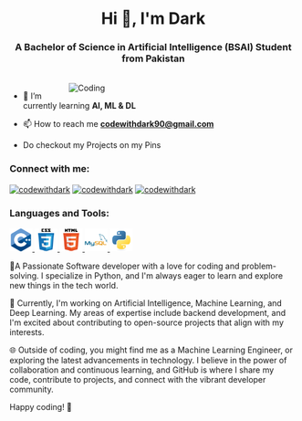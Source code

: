 <h1 align="center">Hi 👋, I'm Dark</h1>
<h3 align="center">A Bachelor of Science in Artificial Intelligence (BSAI) Student from Pakistan</h3>
<br>
<img align="right" alt="Coding" width="400" src="https://cdn.dribbble.com/users/1162077/screenshots/3848914/programmer.gif">


- 🌱 I’m currently learning **AI, ML & DL**

- 📫 How to reach me **codewithdark90@gmail.com**
- Do checkout my Projects on my Pins

<h3 align="left">Connect with me:</h3>
<p align="left">
<a href="https://twitter.com/codewithdark" target="blank"><img align="center" src="https://raw.githubusercontent.com/rahuldkjain/github-profile-readme-generator/master/src/images/icons/Social/twitter.svg" alt="codewithdark" height="30" width="40" /></a>
<a href="https://linkedin.com/in/codewithdark" target="blank"><img align="center" src="https://raw.githubusercontent.com/rahuldkjain/github-profile-readme-generator/master/src/images/icons/Social/linked-in-alt.svg" alt="codewithdark" height="30" width="40" /></a>
<a href="https://facebook.com/codewithdark.fb" target="blank"><img align="center" src="https://raw.githubusercontent.com/rahuldkjain/github-profile-readme-generator/master/src/images/icons/Social/facebook.svg" alt="codewithdark" height="30" width="40" /></a>
</p>

<h3 align="left">Languages and Tools:</h3>
<p align="left"> <a href="https://www.cprogramming.com/" target="_blank" rel="noreferrer"> <img src="https://raw.githubusercontent.com/devicons/devicon/master/icons/cplusplus/cplusplus-original.svg" alt="cplusplus" width="40" height="40"/> </a> <a href="https://www.w3schools.com/css/" target="_blank" rel="noreferrer"> <img src="https://raw.githubusercontent.com/devicons/devicon/master/icons/css3/css3-original-wordmark.svg" alt="css3" width="40" height="40"/> </a> <a href="https://www.w3.org/html/" target="_blank" rel="noreferrer"> <img src="https://raw.githubusercontent.com/devicons/devicon/master/icons/html5/html5-original-wordmark.svg" alt="html5" width="40" height="40"/> </a> <a href="https://www.mysql.com/" target="_blank" rel="noreferrer"> <img src="https://raw.githubusercontent.com/devicons/devicon/master/icons/mysql/mysql-original-wordmark.svg" alt="mysql" width="40" height="40"/> </a> <a href="https://www.python.org" target="_blank" rel="noreferrer"> <img src="https://raw.githubusercontent.com/devicons/devicon/master/icons/python/python-original.svg" alt="python" width="40" height="40"/> </a> </p>


<p>
  👋A Passionate Software developer with a love for coding and problem-solving. I specialize in Python, and I'm always eager to learn and explore new things in the tech world.

🚀 Currently, I'm working on Artificial Intelligence, Machine Learning, and Deep Learning. My areas of expertise include backend development, and I'm excited about contributing to open-source projects that align with my interests.

🌐 Outside of coding, you might find me as a Machine Learning Engineer, or exploring the latest advancements in technology. I believe in the power of collaboration and continuous learning, and GitHub is where I share my code, contribute to projects, and connect with the vibrant developer community.
<p>Happy coding! 🚀</p>
</p>





